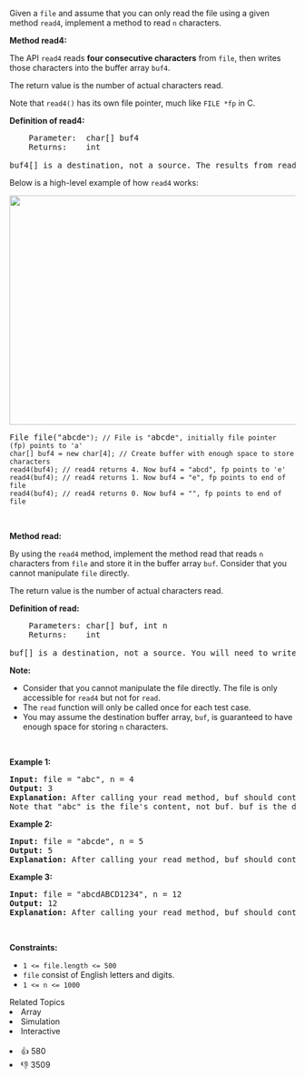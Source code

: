 <p>Given a <code>file</code> and assume that you can only read the file using a given method <code>read4</code>, implement a method to read <code>n</code> characters.</p>

<p><strong>Method read4: </strong></p>

<p>The API <code>read4</code> reads <strong>four consecutive characters</strong> from <code>file</code>, then writes those characters into the buffer array <code>buf4</code>.</p>

<p>The return value is the number of actual characters read.</p>

<p>Note that <code>read4()</code> has its own file pointer, much like <code>FILE *fp</code> in C.</p>

<p><strong>Definition of read4:</strong></p>

<pre>
    Parameter:  char[] buf4
    Returns:    int

buf4[] is a destination, not a source. The results from read4 will be copied to buf4[].
</pre>

<p>Below is a high-level example of how <code>read4</code> works:</p> 
<img alt="" src="https://assets.leetcode.com/uploads/2020/07/01/157_example.png" style="width: 600px; height: 403px;" /> 
<pre>
File file("abcde<span><code>"); // File is "</code></span>abcde<span><code>", initially file pointer (fp) points to 'a'
char[] buf4 = new char[4]; // Create buffer with enough space to store characters
read4(buf4); // read4 returns 4. Now buf4 = "abcd", fp points to 'e'
read4(buf4); // read4 returns 1. Now buf4 = "e", fp points to end of file
read4(buf4); // read4 returns 0. Now buf4 = "", fp points to end of file</code></span>
</pre>

<p>&nbsp;</p>

<p><strong>Method read:</strong></p>

<p>By using the <code>read4</code> method, implement the method read that reads <code>n</code> characters from <code>file</code> and store it in the buffer array <code>buf</code>. Consider that you cannot manipulate <code>file</code> directly.</p>

<p>The return value is the number of actual characters read.</p>

<p><strong>Definition of read: </strong></p>

<pre>
    Parameters:	char[] buf, int n
    Returns:	int

buf[] is a destination, not a source. You will need to write the results to buf[].
</pre>

<p><strong>Note:</strong></p>

<ul> 
 <li>Consider that you cannot manipulate the file directly. The file is only accessible for <code>read4</code> but not for <code>read</code>.</li> 
 <li>The <code>read</code> function will only be called once for each test case.</li> 
 <li>You may assume the destination buffer array, <code>buf</code>, is guaranteed to have enough space for storing <code>n</code> characters.</li> 
</ul>

<p>&nbsp;</p> 
<p><strong class="example">Example 1:</strong></p>

<pre>
<strong>Input:</strong> file = "abc", n = 4
<strong>Output:</strong> 3
<strong>Explanation:</strong> After calling your read method, buf should contain "abc". We read a total of 3 characters from the file, so return 3.
Note that "abc" is the file's content, not buf. buf is the destination buffer that you will have to write the results to.
</pre>

<p><strong class="example">Example 2:</strong></p>

<pre>
<strong>Input:</strong> file = "abcde", n = 5
<strong>Output:</strong> 5
<strong>Explanation:</strong> After calling your read method, buf should contain "abcde". We read a total of 5 characters from the file, so return 5.
</pre>

<p><strong class="example">Example 3:</strong></p>

<pre>
<strong>Input:</strong> file = "abcdABCD1234", n = 12
<strong>Output:</strong> 12
<strong>Explanation:</strong> After calling your read method, buf should contain "abcdABCD1234". We read a total of 12 characters from the file, so return 12.
</pre>

<p>&nbsp;</p> 
<p><strong>Constraints:</strong></p>

<ul> 
 <li><code>1 &lt;= file.length &lt;= 500</code></li> 
 <li><code>file</code> consist of English letters and digits.</li> 
 <li><code>1 &lt;= n &lt;= 1000</code></li> 
</ul>

<div><div>Related Topics</div><div><li>Array</li><li>Simulation</li><li>Interactive</li></div></div><br><div><li>👍 580</li><li>👎 3509</li></div>